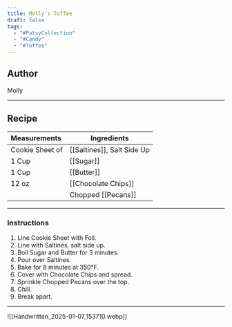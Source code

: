 ```yaml
---
title: Molly's Toffee
draft: false
tags:
  - "#PatsyCollection"
  - "#Candy"
  - "#Toffee"
---
```

## Author
Molly
___
## Recipe

| Measurements       | Ingredients                                 |
| :----------------- | ------------------------------------------- |
|Cookie Sheet of|[[Saltines]], Salt Side Up|
|1 Cup|[[Sugar]]|
|1 Cup|[[Butter]]|
|12 oz|[[Chocolate Chips]]|
||Chopped [[Pecans]]|
___
### Instructions
1. Line Cookie Sheet with Foil.
2. Line with Saltines, salt side up.
3. Boil Sugar and Butter for 3 minutes.
4. Pour over Saltines.
5. Bake for 8 minutes at 350°F.
6. Cover with Chocolate Chips and spread.
7. Sprinkle Chopped Pecans over the top.
8. Chill.
9. Break apart.

___

![[Handwritten_2025-01-07_153710.webp]]